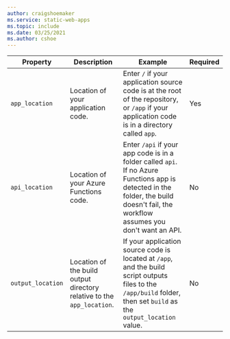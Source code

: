```yaml
---
author: craigshoemaker
ms.service: static-web-apps
ms.topic: include
ms.date: 03/25/2021
ms.author: cshoe
---
```


| Property | Description | Example | Required |
|---|---|---|---|
| `app_location` | Location of your application code. | Enter `/` if your application source code is at the root of the repository, or `/app` if your application code is in a directory called `app`. | Yes |
| `api_location` | Location of your Azure Functions code. | Enter `/api` if your app code is in a folder called `api`. If no Azure Functions app is detected in the folder, the build doesn't fail, the workflow assumes you don't want an API. | No |
| `output_location` | Location of the build output directory relative to the `app_location`. | If your application source code is located at `/app`, and the build script outputs files to the `/app/build` folder, then set `build` as the `output_location` value. | No |